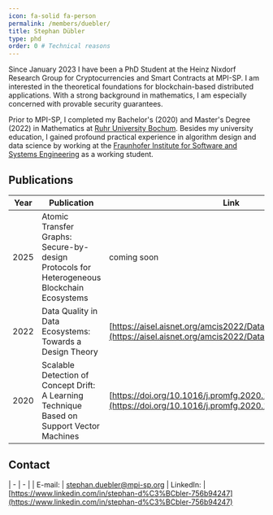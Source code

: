 ```yaml
---
icon: fa-solid fa-person
permalink: /members/duebler/
title: Stephan Dübler
type: phd
order: 0 # Technical reasons
---
```



Since January 2023 I have been a PhD Student at the Heinz Nixdorf Research Group for Cryptocurrencies and Smart Contracts at MPI-SP.
I am interested in the theoretical foundations for blockchain-based distributed applications. With a strong background in mathematics, I am especially concerned with provable security guarantees.

Prior to MPI-SP, I completed my Bachelor's (2020) and Master's Degree (2022) in Mathematics at [Ruhr University Bochum](https://www.ruhr-uni-bochum.de/en). 
Besides my university education, I gained profound practical experience in algorithm design and data science by working at the [Fraunhofer Institute for Software and Systems Engineering](https://www.isst.fraunhofer.de/en.html) as a working student. 

## Publications

|Year|Publication|Link|
|----|-----------|----|
|2025| Atomic Transfer Graphs: Secure-by-design Protocols for Heterogeneous Blockchain Ecosystems | coming soon |
|2022| Data Quality in Data Ecosystems: Towards a Design Theory | [https://aisel.aisnet.org/amcis2022/DataEcoSys/DataEcoSys/3](https://aisel.aisnet.org/amcis2022/DataEcoSys/DataEcoSys/3) |
|2020| Scalable Detection of Concept Drift: A Learning Technique Based on Support Vector Machines | [https://doi.org/10.1016/j.promfg.2020.10.057](https://doi.org/10.1016/j.promfg.2020.10.057) |

## Contact

| - | - |
| E-mail: | [stephan.duebler@mpi-sp.org](mailto:stephan.duebler@mpi-sp.org)
| LinkedIn: | [https://www.linkedin.com/in/stephan-d%C3%BCbler-756b94247](https://www.linkedin.com/in/stephan-d%C3%BCbler-756b94247)
